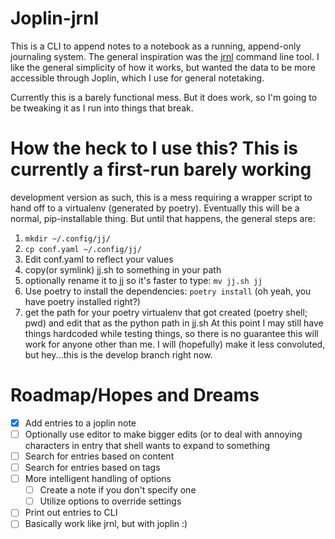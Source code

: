 # Joplin-jrnl
This is a CLI to append notes to a notebook as a running, append-only journaling system.  The general inspiration was the [jrnl](https://jrnl.sh/en/stable/) command line tool.  I like the general simplicity of how it works, but wanted the data to be more accessible through Joplin, which I use for general notetaking.

Currently this is a barely functional mess.  But it does work, so I'm going to
be tweaking it as I run into things that break.

# How the heck to I use this?  This is currently a first-run barely working
development version as such, this is a mess requiring a wrapper script to hand
off to a virtualenv (generated by poetry).  Eventually this will be a normal,
pip-installable thing.  But until that happens, the general steps are:
1. `mkdir ~/.config/jj/`
2. `cp conf.yaml ~/.config/jj/`
3. Edit conf.yaml to reflect your values
4. copy(or symlink) jj.sh to something in your path
5. optionally rename it to jj so it's faster to type: `mv jj.sh jj`
6. Use poetry to install the dependencies: `poetry install` (oh yeah, you have
   poetry installed right?)
7. get the path for your poetry virtualenv that got created (poetry shell; pwd)
   and edit that as the python path in jj.sh
At this point I may still have things hardcoded while testing things, so there
is no guarantee this will work for anyone other than me.  I will (hopefully)
make it less convoluted, but hey...this is the develop branch right now.

# Roadmap/Hopes and Dreams
- [x] Add entries to a joplin note
- [ ] Optionally use editor to make bigger edits (or to deal with annoying
    characters in entry that shell wants to expand to something
- [ ] Search for entries based on content
- [ ] Search for entries based on tags
- [ ] More intelligent handling of options
    - [ ] Create a note if you don't specify one
    - [ ] Utilize options to override settings
- [ ] Print out entries to CLI
- [ ] Basically work like jrnl, but with joplin :)
